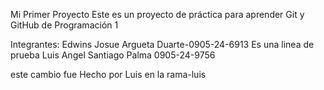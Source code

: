 Mi Primer Proyecto
Este es un proyecto de práctica para aprender Git y GitHub de Programación 1

Integrantes: 
Edwins Josue Argueta Duarte-0905-24-6913
Es una linea de prueba
Luis Angel Santiago Palma 0905-24-9756


este cambio fue Hecho por Luis en la rama-luis